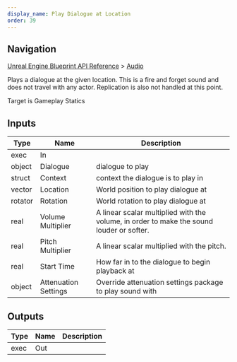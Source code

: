 ```yaml
---
display_name: Play Dialogue at Location
order: 39
---
```

## Navigation

[Unreal Engine Blueprint API Reference](https://dev.epicgames.com/documentation/en-us/unreal-engine/BlueprintAPI) > [Audio](https://dev.epicgames.com/documentation/en-us/unreal-engine/BlueprintAPI/Audio)

Plays a dialogue at the given location. This is a fire and forget sound and does not travel with any actor.
Replication is also not handled at this point.

Target is Gameplay Statics

## Inputs

| Type | Name | Description |
| --- | --- | --- |
| exec | In |  |
| object | Dialogue | dialogue to play |
| struct | Context | context the dialogue is to play in |
| vector | Location | World position to play dialogue at |
| rotator | Rotation | World rotation to play dialogue at |
| real | Volume Multiplier | A linear scalar multiplied with the volume, in order to make the sound louder or softer. |
| real | Pitch Multiplier | A linear scalar multiplied with the pitch. |
| real | Start Time | How far in to the dialogue to begin playback at |
| object | Attenuation Settings | Override attenuation settings package to play sound with |

## Outputs

| Type | Name | Description |
| --- | --- | --- |
| exec | Out |  |
